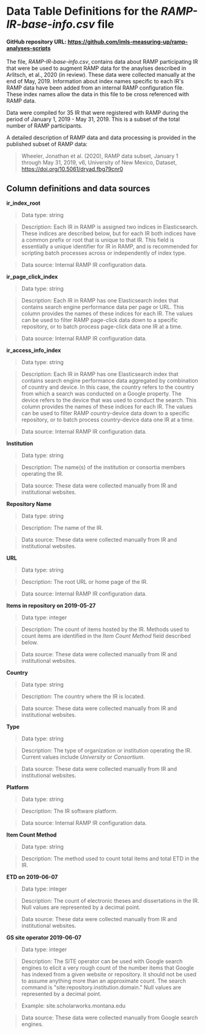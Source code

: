 # Data Table Definitions for the _RAMP-IR-base-info.csv_ file

#### GitHub repository URL: <https://github.com/imls-measuring-up/ramp-analyses-scripts>

The file, _RAMP-IR-base-info.csv_, contains data about RAMP participating IR that were be used to augment RAMP data for the anaylses described in Arlitsch, et al., 2020 (in review). These data were collected manually at the end of May, 2019. Information about index names specific to each IR's RAMP data have been added from an internal RAMP configuration file. These index names allow the data in this file to be cross referenced with RAMP data.

Data were compiled for 35 IR that were registered with RAMP during the period of January 1, 2019 - May 31, 2019. This is a subset of the total number of RAMP participants.

A detailed description of RAMP data and data processing is provided in the published subset of RAMP data:

> Wheeler, Jonathan et al. (2020), RAMP data subset, January 1 through May 31, 2019, v6, University of New Mexico, Dataset, <https://doi.org/10.5061/dryad.fbg79cnr0>

## Column definitions and data sources

**ir_index_root**

> Data type: string

> Description: Each IR in RAMP is assigned two indices in Elasticsearch. These indices are described below, but for each IR both indices have a common prefix or root that is unique to that IR. This field is essentially a unique identifier for IR in RAMP, and is recommended for scripting batch processes across or independently of index type.

> Data source: Internal RAMP IR configuration data.

**ir_page_click_index**

> Data type: string

> Description: Each IR in RAMP has one Elasticsearch index that contains search engine performance data per page or URL. This column provides the names of these indices for each IR. The values can be used to filter RAMP page-click data down to a specific repository, or to batch process page-click data one IR at a time.

> Data source: Internal RAMP IR configuration data.

**ir_access_info_index**

> Data type: string

> Description: Each IR in RAMP has one Elasticsearch index that contains search engine performance data aggregated by combination of country and device. In this case, the country refers to the country from which a search was conducted on a Google property. The device refers to the device that was used to conduct the search. This column provides the names of these indices for each IR. The values can be used to filter RAMP country-device data down to a specific repository, or to batch process country-device data one IR at a time.

> Data source: Internal RAMP IR configuration data.

**Institution**

> Data type: string

> Description: The name(s) of the institution or consortia members operating the IR.

> Data source: These data were collected manually from IR and institutional websites.

**Repository Name**

> Data type: string

> Description: The name of the IR.

> Data source: These data were collected manually from IR and institutional websites.

**URL**

> Data type: string

> Description: The root URL or home page of the IR.

> Data source: Internal RAMP IR configuration data.

**Items in repository on 2019-05-27**

> Data type: integer

> Description: The count of items hosted by the IR. Methods used to count items are identified in the _Item Count Method_ field described below.

> Data source: These data were collected manually from IR and institutional websites.

**Country**

> Data type: string

> Description: The country where the IR is located.

> Data source: These data were collected manually from IR and institutional websites.


**Type**

> Data type: string

> Description: The type of organization or institution operating the IR. Current values include _University_ or _Consortium_.

> Data source: These data were collected manually from IR and institutional websites.

**Platform**

> Data type: string

> Description: The IR software platform. 

> Data source: Internal RAMP IR configuration data.

**Item Count Method**

> Data type: string

> Description: The method used to count total items and total ETD in the IR.

**ETD on 2019-06-07**

> Data type: integer

> Description: The count of electronic theses and dissertations in the IR. Null values are represented by a decimal point.

> Data source: These data were collected manually from IR and institutional websites.

**GS site operator 2019-06-07**

> Data type: integer

> Description: The SITE operator can be used with Google search engines to elicit a very rough count of the number items that Google has indexed from a given website or repository. It should not be used to assume anything more than an approximate count. The search command is "site:repository.institution.domain." Null values are represented by a decimal point.

> Example: site.scholarworks.montana.edu

> Data source: These data were collected manually from Google search engines.




